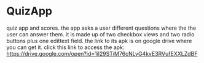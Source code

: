 # QuizApp
quiz app and scores.
the app asks a user different questions where the the user can answer them.
it is made up of two checkbox views and two radio buttons plus one edittext field.
the link to its apk is on google drive where you can get it.
click this link to access the apk: https://drive.google.com/open?id=1il29STiM76cNLvG4kvE3RVufEXXLZdBF
